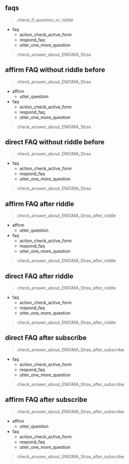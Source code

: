 ## faqs
> check_if_question_or_riddle
* faq
  - action_check_active_form
  - respond_faq
  - utter_one_more_question
> check_answer_about_ENIGMA_Stras

## affirm FAQ without riddle before
> check_answer_about_ENIGMA_Stras
* affirm
  - utter_question
* faq
  - action_check_active_form
  - respond_faq
  - utter_one_more_question
> check_answer_about_ENIGMA_Stras

## direct FAQ without riddle before
> check_answer_about_ENIGMA_Stras
* faq
  - action_check_active_form
  - respond_faq
  - utter_one_more_question
> check_answer_about_ENIGMA_Stras

## affirm FAQ after riddle
> check_answer_about_ENIGMA_Stras_after_riddle
* affirm
  - utter_question
* faq
  - action_check_active_form
  - respond_faq
  - utter_one_more_question
> check_answer_about_ENIGMA_Stras_after_riddle

## direct FAQ after riddle
> check_answer_about_ENIGMA_Stras_after_riddle
* faq
  - action_check_active_form
  - respond_faq
  - utter_one_more_question
> check_answer_about_ENIGMA_Stras_after_riddle

## direct FAQ after subscribe
> check_answer_about_ENIGMA_Stras_after_subscribe
* faq
  - action_check_active_form
  - respond_faq
  - utter_one_more_question
> check_answer_about_ENIGMA_Stras_after_subscribe

## affirm FAQ after subscribe
> check_answer_about_ENIGMA_Stras_after_subscribe
* affirm
  - utter_question
* faq
  - action_check_active_form
  - respond_faq
  - utter_one_more_question
> check_answer_about_ENIGMA_Stras_after_subscribe
